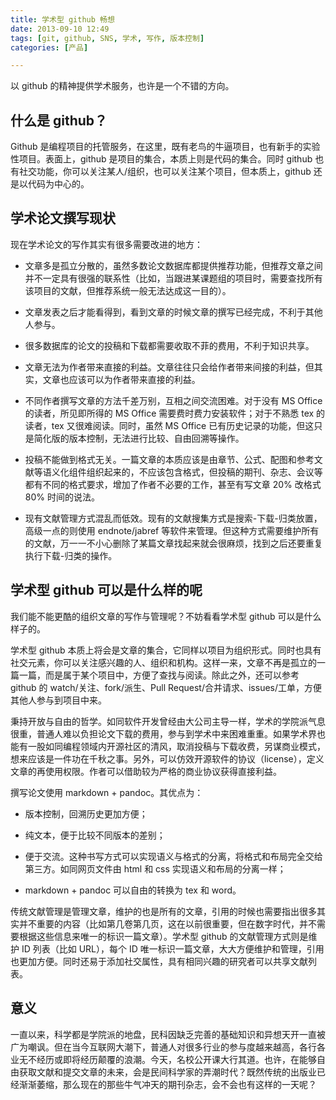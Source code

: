 ```yaml
---
title: 学术型 github 畅想
date: 2013-09-10 12:49 
tags: [git, github, SNS, 学术, 写作, 版本控制]
categories: [产品]

---
```


以 github 的精神提供学术服务，也许是一个不错的方向。

## 什么是 github？

Github 是编程项目的托管服务，在这里，既有老鸟的牛逼项目，也有新手的实验性项目。表面上，github 是项目的集合，本质上则是代码的集合。同时 github 也有社交功能，你可以关注某人/组织，也可以关注某个项目，但本质上，github 还是以代码为中心的。

## 学术论文撰写现状

现在学术论文的写作其实有很多需要改进的地方：

* 文章多是孤立分散的，虽然多数论文数据库都提供推荐功能，但推荐文章之间并不一定具有很强的联系性（比如，当跟进某课题组的项目时，需要查找所有该项目的文献，但推荐系统一般无法达成这一目的）。

* 文章发表之后才能看得到，看到文章的时候文章的撰写已经完成，不利于其他人参与。

* 很多数据库的论文的投稿和下载都需要收取不菲的费用，不利于知识共享。

* 文章无法为作者带来直接的利益。文章往往只会给作者带来间接的利益，但其实，文章也应该可以为作者带来直接的利益。

* 不同作者撰写文章的方法千差万别，互相之间交流困难。对于没有 MS Office 的读者，所见即所得的 MS Office 需要费时费力安装软件；对于不熟悉 tex 的读者，tex 又很难阅读。同时，虽然 MS Office 已有历史记录的功能，但这只是简化版的版本控制，无法进行比较、自由回溯等操作。

* 投稿不能做到格式无关。一篇文章的本质应该是由章节、公式、配图和参考文献等语义化组件组织起来的，不应该包含格式，但投稿的期刊、杂志、会议等都有不同的格式要求，增加了作者不必要的工作，甚至有写文章 20% 改格式 80% 时间的说法。

* 现有文献管理方式混乱而低效。现有的文献搜集方式是搜索-下载-归类放置，高级一点的则使用 endnote/jabref 等软件来管理。但这种方式需要维护所有的文献，万一一不小心删除了某篇文章找起来就会很麻烦，找到之后还要重复执行下载-归类的操作。

## 学术型 github 可以是什么样的呢

我们能不能更酷的组织文章的写作与管理呢？不妨看看学术型 github 可以是什么样子的。

学术型 github 本质上将会是文章的集合，它同样以项目为组织形式。同时也具有社交元素，你可以关注感兴趣的人、组织和机构。这样一来，文章不再是孤立的一篇一篇，而是属于某个项目中，方便了查找与阅读。除此之外，还可以参考 github 的 watch/关注、fork/派生、Pull Request/合并请求、issues/工单，方便其他人参与到项目中来。

秉持开放与自由的哲学。如同软件开发曾经由大公司主导一样，学术的学院派气息很重，普通人难以负担论文下载的费用，参与到学术中来困难重重。如果学术界也能有一股如同编程领域内开源社区的清风，取消投稿与下载收费，另谋商业模式，想来应该是一件功在千秋之事。另外，可以仿效开源软件的协议（license），定义文章的再使用权限。作者可以借助较为严格的商业协议获得直接利益。

撰写论文使用 markdown + pandoc。其优点为：

- 版本控制，回溯历史更加方便；

- 纯文本，便于比较不同版本的差别；

- 便于交流。这种书写方式可以实现语义与格式的分离，将格式和布局完全交给第三方。如同网页文件由 html 和 css 实现语义和布局的分离一样；

- markdown + pandoc 可以自由的转换为 tex 和 word。

传统文献管理是管理文章，维护的也是所有的文章，引用的时候也需要指出很多其实并不重要的内容（比如第几卷第几页，这在以前很重要，但在数字时代，并不需要根据这些信息来唯一的标识一篇文章）。学术型 github 的文献管理方式则是维护 ID 列表（比如 URL），每个 ID 唯一标识一篇文章，大大方便维护和管理，引用也更加方便。同时还易于添加社交属性，具有相同兴趣的研究者可以共享文献列表。

## 意义

一直以来，科学都是学院派的地盘，民科因缺乏完善的基础知识和异想天开一直被广为嘲讽。但在当今互联网大潮下，普通人对很多行业的参与度越来越高，各行各业无不经历或即将经历颠覆的浪潮。今天，名校公开课大行其道。也许，在能够自由获取文献和提交文章的未来，会是民间科学家的弄潮时代？既然传统的出版业已经渐渐萎缩，那么现在的那些牛气冲天的期刊杂志，会不会也有这样的一天呢？
